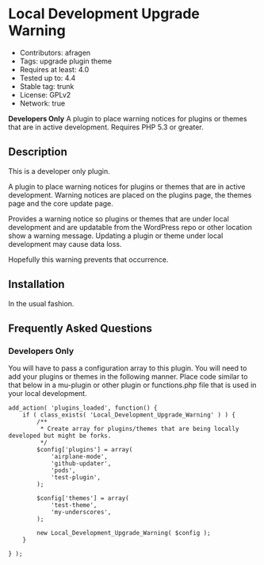# Local Development Upgrade Warning
* Contributors: afragen
* Tags: upgrade plugin theme
* Requires at least: 4.0
* Tested up to: 4.4
* Stable tag: trunk
* License: GPLv2
* Network: true

**Developers Only** A plugin to place warning notices for plugins or themes that are in active development. Requires PHP 5.3 or greater.

## Description
This is a developer only plugin.

A plugin to place warning notices for plugins or themes that are in active development. Warning notices are placed on the plugins page, the themes page and the core update page.

Provides a warning notice so plugins or themes that are under local development and are updatable from the WordPress repo or other location show a warning message. Updating a plugin or theme under local development may cause data loss.

Hopefully this warning prevents that occurrence.

## Installation
In the usual fashion.

## Frequently Asked Questions
### Developers Only
You will have to pass a configuration array to this plugin. You will need to add your plugins or themes in the following manner. Place code similar to that below in a mu-plugin or other plugin or functions.php file that is used in your local development.

```
add_action( 'plugins_loaded', function() {
	if ( class_exists( 'Local_Development_Upgrade_Warning' ) ) {
		/**
		 * Create array for plugins/themes that are being locally developed but might be forks.
		 */
		$config['plugins'] = array(
			'airplane-mode',
			'github-updater',
			'pods',
			'test-plugin',
		);

		$config['themes'] = array(
			'test-theme',
			'my-underscores',
		);

		new Local_Development_Upgrade_Warning( $config );
	}

} );
```
